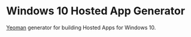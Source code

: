 # Windows 10 Hosted App Generator
[Yeoman](http://yeoman.io) generator for building Hosted Apps for Windows 10.
